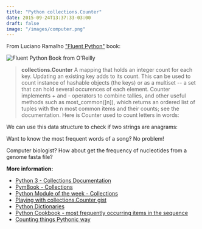 ```yaml
---
title: "Python collections.Counter"
date: 2015-09-24T13:37:33-03:00
draft: false
image: "/images/computer.png"
---
```


From Luciano Ramalho ["Fluent Python"][0fc19ccf] book:

![Fluent Python Book from O'Reilly](http://akamaicovers.oreilly.com/images/0636920032519/lrg.jpg)

[0fc19ccf]: http://shop.oreilly.com/product/0636920032519.do "Buy at O'Reilly"


> **collections.Counter**
> A mapping that holds an integer count for each key. Updating an existing key adds to its count. This can be used to count instance of hashable objects (the keys) or as a multiset -- a set that can hold several occurences of each element. Counter implements + and - operators to combine tallies, and other useful methods such as most_common([n]), which returns an ordered list of tuples with the n most common items and their counts; see the documentation. Here is Counter used to count letters in words:
>
> <script src="https://gist.github.com/GuidoBR/fbedd911fbc42bb8440a.js"></script>

We can use this data structure to check if two strings are anagrams:

<script src="https://gist.github.com/GuidoBR/af32e5bc3ebd70b789ef.js"></script>

Want to know the most frequent words of a song? No problem!

<script src="https://gist.github.com/GuidoBR/7a685ac92366b7785e72.js"></script>

Computer biologist? How about get the frequency of nucleotides from a genome fasta file?
<script src="https://gist.github.com/GuidoBR/bf9d3a5fea086a502c59.js"></script>


**More information:**
- [Python 3 - Collections Documentation](https://docs.python.org/3/library/collections.html#collections.Counter)
- [PymBook - Collections](http://pymbook.readthedocs.org/en/latest/collections.html)
- [Python Module of the week - Collections](https://pymotw.com/2/collections/counter.html)
- [Playing with collections.Counter gist](https://gist.github.com/bradmontgomery/4717521)
- [Python Dictionaries](http://www.jeffknupp.com/blog/2015/08/30/python-dictionaries/)
- [Python Cookbook - most frequently occurring items in the sequence](http://chimera.labs.oreilly.com/books/1230000000393/ch01.html#_problem_12)
- [Counting things Pythonic way](http://treyhunner.com/2015/11/counting-things-in-python/)
